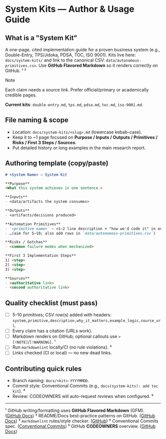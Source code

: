 # System Kits — Author & Usage Guide

## What is a "System Kit"
A one-page, cited implementation guide for a proven business system (e.g., Double-Entry, TPS/Jidoka, PDSA, TOC, ISO 9001). Kits live here: `docs/system-kits/` and link to the canonical CSV: `data/autonomous-primitives.csv`. Use **GitHub Flavored Markdown** so it renders correctly on GitHub. ¹ ²

> [!NOTE]
> Each claim needs a source link. Prefer official/primary or academically credible pages.

**Current kits**: `double-entry.md`, `tps.md`, `pdsa.md`, `toc.md`, `iso-9001.md`.

## File naming & scope
- Location: `docs/system-kits/<slug>.md` (lowercase kebab-case).
- Keep it to ~1 page focused on **Purpose / Inputs / Outputs / Primitives / Risks / First 3 Steps / Sources**.
- Put detailed history or long examples in the main research report.

## Authoring template (copy/paste)
```md
# <System Name> – System Kit

**Purpose**  
<What this system achieves in one sentence.>

**Inputs**  
- <data/artifacts the system consumes>

**Outputs**  
- <artifacts/decisions produced>

**Automation Primitives**  
- `<primitive name>` — <1–2 line description + "how we'd code it" in one sentence>  
- …(aim for 5–10; also add rows in `data/autonomous-primitives.csv`)

**Risks / Gotchas**  
- <common failure modes when mechanized>

**First 3 Implementation Steps**  
1) <step>  
2) <step>  
3) <step>

**Sources**  
- <authoritative link>  
- <second authoritative link>
```

## Quality checklist (must pass)

* ☐ 5–10 primitives; CSV row(s) added with headers: `system,primitive,description,why_it_matters,example_logic,source_url`.
* ☐ Every claim has a citation (URLs work).
* ☐ Markdown renders on GitHub; optional callouts use `> [!NOTE]`/`[!WARNING]`. ¹
* ☐ Run `markdownlint` locally/CI (no rule violations). ³
* ☐ Links checked (CI or local) — no new dead links.

## Contributing quick rules

* Branch naming: `docs/<kit>-YYYYMMDD`.
* Commit style: Conventional Commits (e.g., `docs(system-kits): add toc kit`). ⁴
* Review: CODEOWNERS will auto-request reviews when configured. ⁵

---

¹ GitHub writing/formatting uses **GitHub Flavored Markdown** (GFM). ([GitHub Docs](https://docs.github.com/en/get-started/writing-on-github/getting-started-with-writing-and-formatting-on-github))
² README/Docs best-practice patterns on GitHub. ([GitHub Docs](https://docs.github.com/repositories/managing-your-repositorys-settings-and-features/customizing-your-repository/about-readmes))
³ `markdownlint` rules/style checker. ([GitHub](https://github.com/DavidAnson/markdownlint))
⁴ Conventional Commits spec. ([Conventional Commits](https://www.conventionalcommits.org/en/v1.0.0/))
⁵ GitHub **CODEOWNERS** overview. ([GitHub Docs](https://docs.github.com/articles/about-code-owners))
